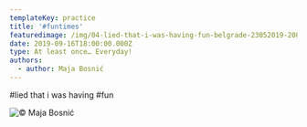 ```yaml
---
templateKey: practice
title: '#funtimes'
featuredimage: /img/04-lied-that-i-was-having-fun-belgrade-23052019-2000-.jpg
date: 2019-09-16T18:00:00.000Z
type: At least once… Everyday!
authors:
  - author: Maja Bosnić
---
```

\#lied that i was having #fun

![© Maja Bosnić](/img/04-lied-that-i-was-having-fun-belgrade-23052019-2000-.jpg "fun times © Maja Bosnić")
